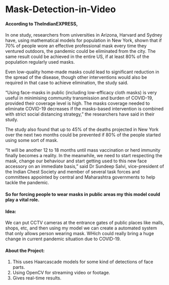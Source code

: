 # Mask-Detection-in-Video
 
#### According to TheIndianEXPRESS,
In one study, researchers from universities in Arizona, Harvard and Sydney have, using mathematical models for population in New York, shown that if 70% of people wore an effective professional mask every time they ventured outdoors, the pandemic could be eliminated from the city. The same result could be achieved in the entire US, if at least 80% of the population regularly used masks.

Even low-quality home-made masks could lead to significant reduction in the spread of the disease, though other interventions would also be required in that case to achieve elimination, the study said.

“Using face-masks in public (including low-efficacy cloth masks) is very useful in minimising community transmission and burden of COVID-19, provided their coverage level is high. The masks coverage needed to eliminate COVID-19 decreases if the masks-based intervention is combined with strict social distancing strategy,” the researchers have said in their study.

The study also found that up to 45% of the deaths projected in New York over the next two months could be prevented if 80% of the people started using some sort of mask.

“It will be another 12 to 18 months until mass vaccination or herd immunity finally becomes a reality. In the meanwhile, we need to start respecting the mask, change our behaviour and start getting used to this new face accessory on an immediate basis,” said Dr Sundeep Salvi, vice-president of the Indian Chest Society and member of several task forces and committees appointed by central and Maharashtra governments to help tackle the pandemic.


#### So for forcing people to wear masks in public areas my this model could play a vital role. 
#### Idea:
We can put CCTV cameras at the entrance gates of public places like malls, shops, etc, and then using my model we can create a automated system that only allows person wearing mask. WHich could really bring a huge change in current pandemic situation due to COVID-19.

#### About the Project:
1. This uses Haarcascade models for some kind of detections of face parts.
2. Using OpenCV for streaming video or footage.
3. Gives real-time results.
